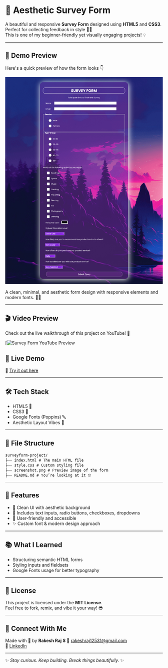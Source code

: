 # 📝 Aesthetic Survey Form

A beautiful and responsive **Survey Form** designed using **HTML5** and **CSS3**.  
Perfect for collecting feedback in style 💅✨  
This is one of my beginner-friendly yet visually engaging projects! 💡

<hr/>

## 📸 Demo Preview

Here's a quick preview of how the form looks 👇

![Survey Form Screenshot](./surveyForm.png)

A clean, minimal, and aesthetic form design with responsive elements and modern fonts. 💖🧠

<hr/>

## 🎬 Video Preview

Check out the live walkthrough of this project on YouTube! 🍿

[![Survey Form YouTube Preview](https://youtu.be/Ym0zOG2t7K0)


## 🎯 Live Demo

🔗 [Try it out here](https://rakesh12531.github.io/surveyform-project/)
<hr/>


## 🛠 Tech Stack

- HTML5 🧱
- CSS3 🎨
- Google Fonts (Poppins) 🔤
- Aesthetic Layout Vibes 🌈

<hr/>

## 📁 File Structure
```
surveyform-project/
├── index.html # The main HTML file
├── style.css # Custom styling file
├── screenshot.png # Preview image of the form
├── README.md # You’re looking at it 🤓
```

<hr/>

## 🌟 Features

- 🎨 Clean UI with aesthetic background
- 🧠 Includes text inputs, radio buttons, checkboxes, dropdowns
- 💌 User-friendly and accessible
- ✨ Custom font & modern design approach

<hr/>

## 📚 What I Learned

- Structuring semantic HTML forms
- Styling inputs and fieldsets
- Google Fonts usage for better typography

<hr/>

## 📝 License

This project is licensed under the **MIT License**.  
Feel free to fork, remix, and vibe it your way! 😎

<hr/>

## 💬 Connect With Me

Made with 💖 by **Rakesh Raj S**
📧 rakeshraj12531@gmail.com  
🔗 [LinkedIn](https://www.linkedin.com/in/rakesh531)

---

✨ *Stay curious. Keep building. Break things beautifully.* ✨
